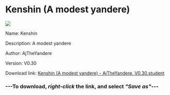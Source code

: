 # Kenshin (A modest yandere)

<img src = "https://raw.githubusercontent.com/Arbiter1223/Daigaku-Gurashi-Custom-Students/master/Students/Files/Kenshin%20(A%20modest%20yandere).png">

Name: Kenshin

Description: A modest yandere

Author: AjTheYandere

Version: V0.30

Download link: <a href="https://raw.githubusercontent.com/Arbiter1223/Daigaku-Gurashi-Custom-Students/master/Students/Files/Kenshin%20(A%20modest%20yandere)%20-%20AjTheYandere%2C%20V0.30.student">Kenshin (A modest yandere) - AjTheYandere, V0.30.student</a>

### ---**To download, _right-click_ the link, and select _"Save as"_**---
